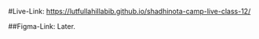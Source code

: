 #Live-Link: https://lutfullahillabib.github.io/shadhinota-camp-live-class-12/

##Figma-Link: Later.
